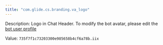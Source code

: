 ```yaml
---
title: "com.glide.cs.branding.va_logo"
---
```


Description: Logo in Chat Header. To modify the bot avatar, please edit the <a target="_blank" href="/live_profile.do?sys_id=0ca39ea2872303002ae97e2526cb0b70" title="Modify Bot Avatar">bot user profile</a>

Value: `735f7f1c73203300e985658b4cf6a78b.iix`